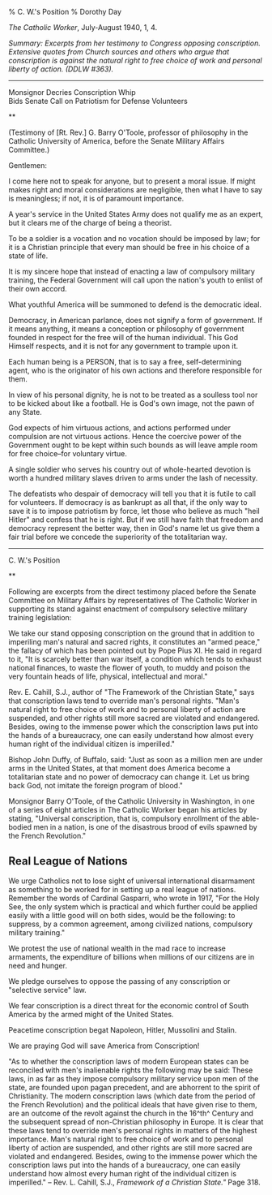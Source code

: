 % C. W.'s Position
% Dorothy Day

*The Catholic Worker*, July-August 1940, 1, 4.

*Summary: Excerpts from her testimony to Congress opposing conscription.
Extensive quotes from Church sources and others who argue that
conscription is against the natural right to free choice of work and
personal liberty of action. (DDLW \#363).*

****

Monsignor Decries Conscription Whip \
 Bids Senate Call on Patriotism for Defense Volunteers

**

(Testimony of [Rt. Rev.] G. Barry O'Toole, professor of philosophy in
the Catholic University of America, before the Senate Military Affairs
Committee.)

Gentlemen:

I come here not to speak for anyone, but to present a moral issue. If
might makes right and moral considerations are negligible, then what I
have to say is meaningless; if not, it is of paramount importance.

A year's service in the United States Army does not qualify me as an
expert, but it clears me of the charge of being a theorist.

To be a soldier is a vocation and no vocation should be imposed by law;
for it is a Christian principle that every man should be free in his
choice of a state of life.

It is my sincere hope that instead of enacting a law of compulsory
military training, the Federal Government will call upon the nation's
youth to enlist of their own accord.

What youthful America will be summoned to defend is the democratic
ideal.

Democracy, in American parlance, does not signify a form of government.
If it means anything, it means a conception or philosophy of government
founded in respect for the free will of the human individual. This God
Himself respects, and it is not for any government to trample upon it.

Each human being is a PERSON, that is to say a free, self-determining
agent, who is the originator of his own actions and therefore
responsible for them.

In view of his personal dignity, he is not to be treated as a soulless
tool nor to be kicked about like a football. He is God's own image, not
the pawn of any State.

God expects of him virtuous actions, and actions performed under
compulsion are not virtuous actions. Hence the coercive power of the
Government ought to be kept within such bounds as will leave ample room
for free choice–for voluntary virtue.

A single soldier who serves his country out of whole-hearted devotion is
worth a hundred military slaves driven to arms under the lash of
necessity.

The defeatists who despair of democracy will tell you that it is futile
to call for volunteers. If democracy is as bankrupt as all that, if the
only way to save it is to impose patriotism by force, let those who
believe as much "heil Hitler" and confess that he is right. But if we
still have faith that freedom and democracy represent the better way,
then in God's name let us give them a fair trial before we concede the
superiority of the totalitarian way.

****

C. W.'s Position

**

Following are excerpts from the direct testimony placed before the
Senate Committee on Military Affairs by representatives of The Catholic
Worker in supporting its stand against enactment of compulsory selective
military training legislation:

We take our stand opposing conscription on the ground that in addition
to imperiling man's natural and sacred rights, it constitutes an "armed
peace," the fallacy of which has been pointed out by Pope Pius XI. He
said in regard to it, "It is scarcely better than war itself, a
condition which tends to exhaust national finances, to waste the flower
of youth, to muddy and poison the very fountain heads of life, physical,
intellectual and moral."

Rev. E. Cahill, S.J., author of "The Framework of the Christian State,"
says that conscription laws tend to override man's personal rights.
"Man's natural right to free choice of work and to personal liberty of
action are suspended, and other rights still more sacred are violated
and endangered. Besides, owing to the immense power which the
conscription laws put into the hands of a bureaucracy, one can easily
understand how almost every human right of the individual citizen is
imperilled."

Bishop John Duffy, of Buffalo, said: "Just as soon as a million men are
under arms in the United States, at that moment does America become a
totalitarian state and no power of democracy can change it. Let us bring
back God, not imitate the foreign program of blood."

Monsignor Barry O'Toole, of the Catholic University in Washington, in
one of a series of eight articles in The Catholic Worker began his
articles by stating, "Universal conscription, that is, compulsory
enrollment of the able-bodied men in a nation, is one of the disastrous
brood of evils spawned by the French Revolution."

Real League of Nations
----------------------

We urge Catholics not to lose sight of universal international
disarmament as something to be worked for in setting up a real league of
nations. Remember the words of Cardinal Gasparri, who wrote in 1917,
"For the Holy See, the only system which is practical and which further
could be applied easily with a little good will on both sides, would be
the following: to suppress, by a common agreement, among civilized
nations, compulsory military training."

We protest the use of national wealth in the mad race to increase
armaments, the expenditure of billions when millions of our citizens are
in need and hunger.

We pledge ourselves to oppose the passing of any conscription or
"selective service" law.

We fear conscription is a direct threat for the economic control of
South America by the armed might of the United States.

Peacetime conscription begat Napoleon, Hitler, Mussolini and Stalin.

We are praying God will save America from Conscription!

"As to whether the conscription laws of modern European states can be
reconciled with men's inalienable rights the following may be said:
These laws, in as far as they impose compulsory military service upon
men of the state, are founded upon pagan precedent, and are abhorrent to
the spirit of Christianity. The modern conscription laws (which date
from the period of the French Revolution) and the political ideals that
have given rise to them, are an outcome of the revolt against the church
in the 16^th^ Century and the subsequent spread of non-Christian
philosophy in Europe. It is clear that these laws tend to override men's
personal rights in matters of the highest importance. Man's natural
right to free choice of work and to personal liberty of action are
suspended, and other rights are still more sacred are violated and
endangered. Besides, owing to the immense power which the conscription
laws put into the hands of a bureaucracy, one can easily understand how
almost every human right of the individual citizen is imperilled." –
Rev. L. Cahill, S.J., *Framework of a Christian State."* Page 318.
